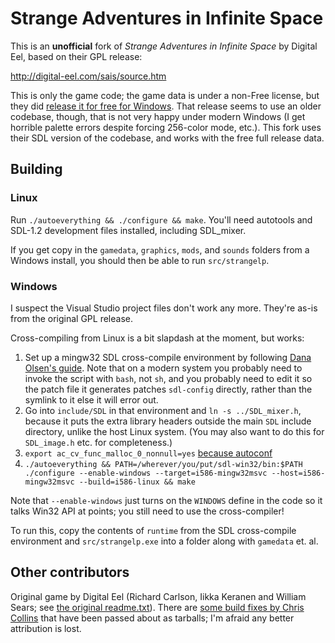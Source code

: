 # Strange Adventures in Infinite Space
This is an **unofficial** fork of *Strange Adventures in Infinite Space* by Digital Eel, based on their GPL release:

http://digital-eel.com/sais/source.htm

This is only the game code; the game data is under a non-Free license, but they did [release it for free for Windows](http://digital-eel.com/sais/buy.htm).
That release seems to use an older codebase, though, that is not very happy under modern Windows (I get horrible palette errors despite forcing 256-color mode, etc.).
This fork uses their SDL version of the codebase, and works with the free full release data.

## Building
### Linux
Run `./autoeverything && ./configure && make`. You'll need autotools and SDL-1.2 development files installed, including SDL\_mixer.

If you get copy in the `gamedata`, `graphics`, `mods`, and `sounds` folders from a Windows install, you should then be able to run `src/strangelp`.

### Windows
I suspect the Visual Studio project files don't work any more. They're as-is from the original GPL release.

Cross-compiling from Linux is a bit slapdash at the moment, but works:

1. Set up a mingw32 SDL cross-compile environment by following [Dana Olsen's guide](https://icculus.org/~dolson/sdl/). Note that on a modern system you probably need to invoke the script with `bash`, not `sh`, and you probably need to edit it so the patch file it generates patches `sdl-config` directly, rather than the symlink to it else it will error out.
2. Go into `include/SDL` in that environment and `ln -s ../SDL_mixer.h`, because it puts the extra library headers outside the main `SDL` include directory, unlike the host Linux system. (You may also want to do this for `SDL_image.h` etc. for completeness.)
3. `export ac_cv_func_malloc_0_nonnull=yes` [because autoconf](http://wiki.buici.com/xwiki/bin/view/Programing+C+and+C%2B%2B/Autoconf+and+RPL_MALLOC)
4. `./autoeverything && PATH=/wherever/you/put/sdl-win32/bin:$PATH ./configure --enable-windows --target=i586-mingw32msvc --host=i586-mingw32msvc --build=i586-linux && make`

Note that `--enable-windows` just turns on the `WINDOWS` define in the code so it talks Win32 API at points; you still need to use the cross-compiler!

To run this, copy the contents of `runtime` from the SDL cross-compile environment and `src/strangelp.exe` into a folder along with `gamedata` et. al.

## Other contributors
Original game by Digital Eel (Richard Carlson, Iikka Keranen and William Sears; see [the original readme.txt](https://github.com/LionsPhil/strangeadventures/blob/2e61e6274d76e96c9f517aa71434a89ce9b5f58a/readme.txt)).
There are [some build fixes by Chris Collins](https://github.com/LionsPhil/strangeadventures/commit/b1ac6cac12077c1fedf513fa7564e2f113bd93d0) that have been passed about as tarballs; I'm afraid any better attribution is lost.
